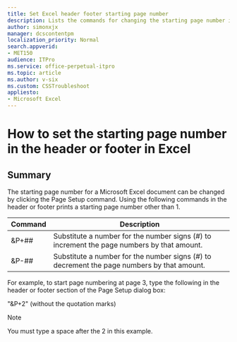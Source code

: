 ```yaml
---
title: Set Excel header footer starting page number
description: Lists the commands for changing the starting page number in the header or footer in Excel.
author: simonxjx
manager: dcscontentpm
localization_priority: Normal
search.appverid: 
- MET150
audience: ITPro
ms.service: office-perpetual-itpro
ms.topic: article
ms.author: v-six
ms.custom: CSSTroubleshoot
appliesto:
- Microsoft Excel
---
```


# How to set the starting page number in the header or footer in Excel

## Summary

The starting page number for a Microsoft Excel document can be changed by clicking the Page Setup command. Using the following commands in the header or footer prints a starting page number other than 1.

|Command|Description|
|----------|----------|
|&P+##|Substitute a number for the number signs (#) to increment the page numbers by that amount.|
|&P-##|Substitute a number for the number signs (#) to decrement the page numbers by that amount.|

For example, to start page numbering at page 3, type the following in the header or footer section of the Page Setup dialog box:

"&P+2" (without the quotation marks)

> [!NOTE]
> You must type a space after the 2 in this example.
